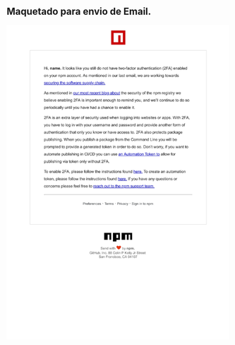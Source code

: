 ## Maquetado para envio de Email.

<p align="center">
  <img src="img/email-npm.jpg" alt="drawing" width="600"/>
</p>


